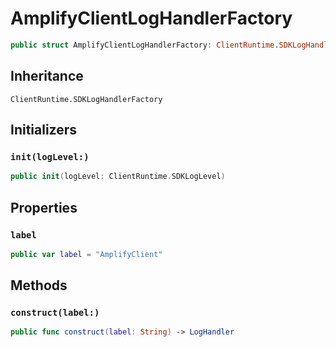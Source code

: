 # AmplifyClientLogHandlerFactory

``` swift
public struct AmplifyClientLogHandlerFactory: ClientRuntime.SDKLogHandlerFactory 
```

## Inheritance

`ClientRuntime.SDKLogHandlerFactory`

## Initializers

### `init(logLevel:)`

``` swift
public init(logLevel: ClientRuntime.SDKLogLevel) 
```

## Properties

### `label`

``` swift
public var label = "AmplifyClient"
```

## Methods

### `construct(label:)`

``` swift
public func construct(label: String) -> LogHandler 
```
